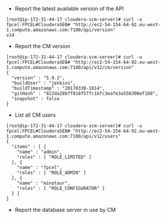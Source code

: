- Report the latest available version of the API
```
[root@ip-172-31-44-17 cloudera-scm-server]# curl -u fpcel:FPCEL#ClouderaSEB# "http://ec2-54-154-64-92.eu-west-1.compute.amazonaws.com:7180/api/version"
v14
```
- Report the CM version
```
[root@ip-172-31-44-17 cloudera-scm-server]# curl -u fpcel:FPCEL#ClouderaSEB# "http://ec2-54-154-64-92.eu-west-1.compute.amazonaws.com:7180/api/v12/cm/version"
{
  "version" : "5.9.2",
  "buildUser" : "jenkins",
  "buildTimestamp" : "20170330-1814",
  "gitHash" : "822da28bff818f57fc1bfc3eafe3a550300ef1b0",
  "snapshot" : false
}
```
- List all CM users
```
[root@ip-172-31-44-17 cloudera-scm-server]# curl -u fpcel:FPCEL#ClouderaSEB# "http://ec2-54-154-64-92.eu-west-1.compute.amazonaws.com:7180/api/v12/users"
{
  "items" : [ {
    "name" : "admin",
    "roles" : [ "ROLE_LIMITED" ]
  }, {
    "name" : "fpcel",
    "roles" : [ "ROLE_ADMIN" ]
  }, {
    "name" : "minotaur",
    "roles" : [ "ROLE_CONFIGURATOR" ]
  } ]
}
```
- Report the database server in use by CM